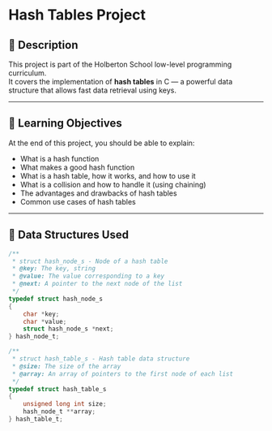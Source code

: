 # Hash Tables Project

## 📘 Description
This project is part of the Holberton School low-level programming curriculum.  
It covers the implementation of **hash tables** in C — a powerful data structure that allows fast data retrieval using keys.

---

## 🎯 Learning Objectives
At the end of this project, you should be able to explain:
- What is a hash function
- What makes a good hash function
- What is a hash table, how it works, and how to use it
- What is a collision and how to handle it (using chaining)
- The advantages and drawbacks of hash tables
- Common use cases of hash tables

---

## 🧩 Data Structures Used
```c
/**
 * struct hash_node_s - Node of a hash table
 * @key: The key, string
 * @value: The value corresponding to a key
 * @next: A pointer to the next node of the list
 */
typedef struct hash_node_s
{
    char *key;
    char *value;
    struct hash_node_s *next;
} hash_node_t;

/**
 * struct hash_table_s - Hash table data structure
 * @size: The size of the array
 * @array: An array of pointers to the first node of each list
 */
typedef struct hash_table_s
{
    unsigned long int size;
    hash_node_t **array;
} hash_table_t;
